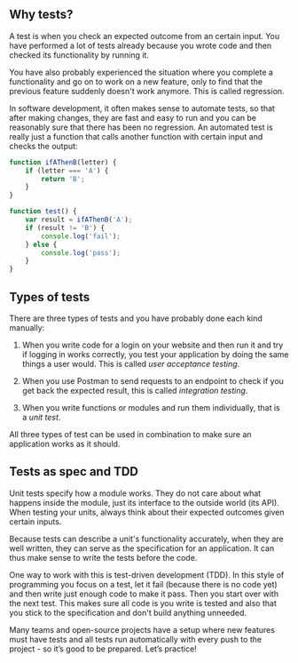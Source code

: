 ## Why tests?

A test is when you check an expected outcome from an certain input. You have performed a lot of tests already because you wrote code and then checked its functionality by running it.

You have also probably experienced the situation where you complete a functionality and go on to work on a new feature, only to find that the previous feature suddenly doesn't work anymore. This is called regression.

In software development, it often makes sense to automate tests, so that after making changes, they are fast and easy to run and you can be reasonably sure that there has been no regression. An automated test is really just a function that calls another function with certain input and checks the output:

```js
function ifAThenB(letter) {
    if (letter === 'A') {
        return 'B';
    }   
}

function test() {
    var result = ifAThenB('A');
    if (result != 'B') {
        console.log('fail');
    } else {
        console.log('pass');
    }
}
```

## Types of tests

There are three types of tests and you have probably done each kind manually:

1.  When you write code for a login on your website and then run it and try if logging in works correctly, you test your application by doing the same things a user would. This is called _user acceptance testing_.
    
2.  When you use Postman to send requests to an endpoint to check if you get back the expected result, this is called _integration testing_.
    
3.  When you write functions or modules and run them individually, that is a _unit test_.
    

All three types of test can be used in combination to make sure an application works as it should.

## Tests as spec and TDD

Unit tests specify how a module works. They do not care about what happens inside the module, just its interface to the outside world (its API). When testing your units, always think about their expected outcomes given certain inputs.

Because tests can describe a unit's functionality accurately, when they are well written, they can serve as the specification for an application. It can thus make sense to write the tests before the code.

One way to work with this is test-driven development (TDD). In this style of programming you focus on a test, let it fail (because there is no code yet) and then write just enough code to make it pass. Then you start over with the next test. This makes sure all code is you write is tested and also that you stick to the specification and don't build anything unneeded.

Many teams and open-source projects have a setup where new features must have tests and all tests run automatically with every push to the project - so it’s good to be prepared. Let’s practice!